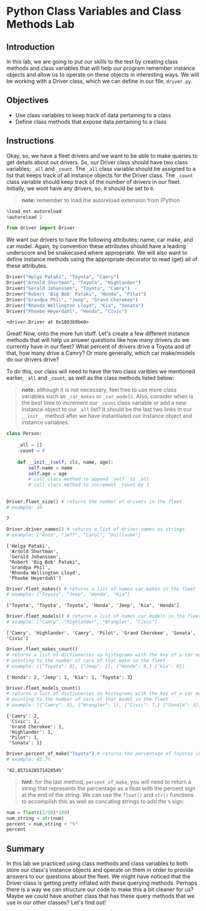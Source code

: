 
# Python Class Variables and Class Methods Lab

## Introduction
In this lab, we are going to put our skills to the test by creating class methods and class variables that will help our program remember instance objects and allow us to operate on these objects in interesting ways. We will be working with a Driver class, which we can define in our file, `driver.py`.

## Objectives
* Use class variables to keep track of data pertaining to a class
* Define class methods that expose data pertaining to a class

## Instructions

Okay, so, we have a fleet drivers and we want to be able to make queries to get details about our drivers. So, our Driver class should have two class variables; `_all` and `_count`. The `_all` class variable should be assigned to a list that keeps track of all instance objects for the Driver class. The `_count` class variable should keep track of the number of drivers in our fleet. Initially, we wont have any drivers, so, it should be set to `0`.

> **note:** remember to load the autoreload extension from IPython
```python
%load_ext autoreload
%autoreload 2
```


```python
from driver import Driver
```

We want our drivers to have the following attributes; name, car make, and car model. Again, by convention these attributes should have a leading underscore and be snakecased where appropriate. We will also want to define instance methods using the appropriate decorator to read (get) all of these attributes.


```python
Driver("Helga Pataki", "Toyota", "Camry")
Driver("Arnold Shortman", "Toyota", "Highlander")
Driver("Gerald Johanssen", "Toyota", "Camry")
Driver("Robert 'Big Bob' Pataki", "Honda", "Pilot")
Driver("Grandpa Phil", "Jeep", "Grand Cherokee")
Driver("Rhonda Wellington Lloyd", "Kia", "Sonata")
Driver("Phoebe Heyerdahl", "Honda", "Civic")
```




    <driver.Driver at 0x108369be0>



Great! Now, onto the more fun stuff. Let's create a few different instance methods that will help us answer questions like how many drivers do we currently have in our fleet? What percent of drivers drive a Toyota and of that, how many drive a Camry? Or more generally, which car make/models do our drivers drive?

To do this, our class will need to have the two class varibles we mentioned earlier, `_all` and `_count`, as well as the class methods listed below:

> **note:** although it is not necessary, feel free to use more class variables such as `_car_makes` or `_car_models`. Also, consider when is the best time to increment our `_count` class variable or add a new instance object to our `_all` list? It should be the last two lines in our `__init__` method after we have instantiated our instance object and instance variables.

```python
class Person:
    
    _all = []
    -count = 0
    
    def __init__(self, cls, name, age):
        self.name = name
        self.age = age
        # call class method to append `self` to _all
        # call class method to increment _count by 1
        
```


```python
Driver.fleet_size() # returns the number of drivers in the fleet
# example: 10
```




    7




```python
Driver.driver_names() # returns a list of driver names as strings
# example: ["Anna", "Jeff", "Carol", "Guillaume"]
```




    ['Helga Pataki',
     'Arnold Shortman',
     'Gerald Johanssen',
     "Robert 'Big Bob' Pataki",
     'Grandpa Phil',
     'Rhonda Wellington Lloyd',
     'Phoebe Heyerdahl']




```python
Driver.fleet_makes() # returns a list of names car makes in the fleet
# example: ["Toyota", "Jeep", "Honda", "Kia"]
```




    ['Toyota', 'Toyota', 'Toyota', 'Honda', 'Jeep', 'Kia', 'Honda']




```python
Driver.fleet_models() # returns a list of names car models in the fleet
# example: ["Camry", "Highlander", "Wrangler", "Civic"]
```




    ['Camry', 'Highlander', 'Camry', 'Pilot', 'Grand Cherokee', 'Sonata', 'Civic']




```python
Driver.fleet_makes_count() 
# returns a list of dictionaries as histograms with the key of a car make 
# pointing to the number of cars of that make in the fleet
# example: [{"Toyota": 8}, {"Jeep": 2}, {"Honda": 9,} {"Kia": 6}]
```




    {'Honda': 2, 'Jeep': 1, 'Kia': 1, 'Toyota': 3}




```python
Driver.fleet_models_count() 
# returns a list of dictionaries as histograms with the key of a car model
# pointing to the number of cars of that model in the fleet
# example: [{"Camry": 5}, {"Wrangler": 1}, {"Civic": 7,} {"Sonata": 3}]
```




    {'Camry': 2,
     'Civic': 1,
     'Grand Cherokee': 1,
     'Highlander': 1,
     'Pilot': 1,
     'Sonata': 1}




```python
Driver.percent_of_make("Toyota") # returns the percentage of Toyotas in the fleet
# example: 45.7%
```




    '42.857142857142854%'



> **hint:** for the last method, `percent_of_make`, you will need to return a string that represents the percentage  as a float with the percent sign at the end of the string. We can use the `float()` and `str()` functions to accomplish this as well as concating strings to add the `%` sign:


```python
num = float((2/10)*100)
num_string = str(num)
percent = num_string + "%"
percent
```

## Summary
In this lab we practiced using class methods and class variables to both store our class's instance objects and operate on them in order to provide answers to our questions about the fleet. We might have noticed that the Driver class is getting pretty inflated with these querying methods. Perhaps there is a way we can structure our code to make this a bit cleaner for us? Maybe we could have another class that has these query methods that we use in our other classes? Let's find out!
